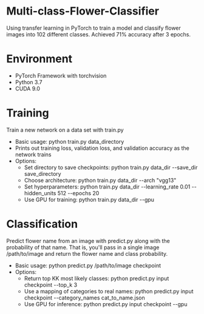 # Multi-class-Flower-Classifier
Using transfer learning in PyTorch to train a model and classify flower images into 102 different classes. Achieved 71% accuracy after 3 epochs.
# Environment
- PyTorch Framework with torchvision
- Python 3.7
- CUDA 9.0
# Training
Train a new network on a data set with train.py

- Basic usage: python train.py data_directory
- Prints out training loss, validation loss, and validation accuracy as the network trains
- Options:
  - Set directory to save checkpoints: python train.py data_dir --save_dir save_directory
  - Choose architecture: python train.py data_dir --arch "vgg13"
  - Set hyperparameters: python train.py data_dir --learning_rate 0.01 --hidden_units 512 --epochs 20
  - Use GPU for training: python train.py data_dir --gpu
  
# Classification
Predict flower name from an image with predict.py along with the probability of that name. That is, you'll pass in a single image /path/to/image and return the flower name and class probability.

- Basic usage: python predict.py /path/to/image checkpoint
- Options:
  - Return top KK most likely classes: python predict.py input checkpoint --top_k 3
  - Use a mapping of categories to real names: python predict.py input checkpoint --category_names cat_to_name.json
  - Use GPU for inference: python predict.py input checkpoint --gpu
 
